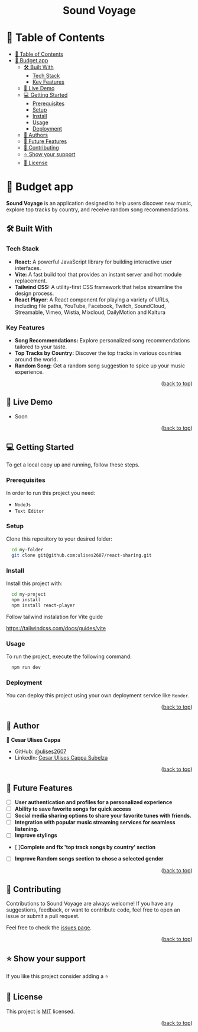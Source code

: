 <a name="readme-top"></a>

<div align="center">
  
  <br/>
<h1 align="center">Sound Voyage</h1>

</div>

<!-- TABLE OF CONTENTS -->

# 📗 Table of Contents

- [📗 Table of Contents](#-table-of-contents)
- [📖 Budget app ](#-budget-app-)
  - [🛠 Built With ](#-built-with-)
    - [Tech Stack ](#tech-stack-)
    - [Key Features ](#key-features-)
  - [🚀 Live Demo ](#-live-demo-)
  - [💻 Getting Started ](#-getting-started-)
    - [Prerequisites](#prerequisites)
    - [Setup](#setup)
    - [Install](#install)
    - [Usage](#usage)
    - [Deployment](#deployment)
  - [👥 Authors ](#-authors-)
  - [🔭 Future Features ](#-future-features-)
  - [🤝 Contributing ](#-contributing-)
  - [⭐️ Show your support ](#️-show-your-support-)
  - [📝 License ](#-license-)

<!-- PROJECT DESCRIPTION -->

# 📖 Budget app <a name="about-project"></a>

**Sound Voyage** is an application designed to help users discover new music, explore top tracks by country, and receive random song recommendations.


## 🛠 Built With <a name="built-with"></a>

### Tech Stack <a name="tech-stack"></a>

- **React:** A powerful JavaScript library for building interactive user interfaces.
- **Vite:** A fast build tool that provides an instant server and hot module replacement.
- **Tailwind CSS:** A utility-first CSS framework that helps streamline the design process.
- **React Player**: A React component for playing a variety of URLs, including file paths, YouTube, Facebook, Twitch, SoundCloud, Streamable, Vimeo, Wistia, Mixcloud, DailyMotion and Kaltura

<!-- Features -->

### Key Features <a name="key-features"></a>

- **Song Recommendations:** Explore personalized song recommendations tailored to your taste.
- **Top Tracks by Country:** Discover the top tracks in various countries around the world.
- **Random Song:** Get a random song suggestion to spice up your music experience.

<p align="right">(<a href="#readme-top">back to top</a>)</p>

<!-- LIVE DEMO -->

## 🚀 Live Demo <a name="live-demo"></a>
- Soon



<p align="right">(<a href="#readme-top">back to top</a>)</p>

<!-- GETTING STARTED -->

## 💻 Getting Started <a name="getting-started"></a>

To get a local copy up and running, follow these steps.

### Prerequisites

In order to run this project you need:

- `NodeJs`
- `Text Editor`


### Setup

Clone this repository to your desired folder:

```sh
  cd my-folder
  git clone git@github.com:ulises2607/react-sharing.git
```

### Install

Install this project with:

```sh
  cd my-project
  npm install
  npm install react-player
```

Follow tailwind instalation for Vite guide

https://tailwindcss.com/docs/guides/vite


### Usage

To run the project, execute the following command:

```sh
  npm run dev
```


### Deployment

You can deploy this project using your own deployment service like `Render`.

<p align="right">(<a href="#readme-top">back to top</a>)</p>

<!-- AUTHORS -->

## 👥 Author <a name="authors"></a>

👤 **Cesar Ulises Cappa**

- GitHub: [@ulises2607](https://github.com/ulises2607)
- LinkedIn: [Cesar Ulises Cappa Subelza](https://www.linkedin.com/in/cesar-ulises-cappa-subelza/)

<p align="right">(<a href="#readme-top">back to top</a>)</p>

<!-- FUTURE FEATURES -->
## 🔭 Future Features <a name="future-features"></a>

- [ ] **User authentication and profiles for a personalized experience**
- [ ] **Ability to save favorite songs for quick access**
- [ ] **Social media sharing options to share your favorite tunes with friends.**
- [ ] **Integration with popular music streaming services for seamless listening.**
- [ ] **Improve stylings**
- [ ]**Complete and fix 'top track songs by country' section**
- [ ] **Improve Random songs section to chose a selected gender**

<p align="right">(<a href="#readme-top">back to top</a>)</p>

<!-- CONTRIBUTING -->

## 🤝 Contributing <a name="contributing"></a>

Contributions to Sound Voyage are always welcome! If you have any suggestions, feedback, or want to contribute code, feel free to open an issue or submit a pull request.

Feel free to check the [issues page](../../issues/).

<p align="right">(<a href="#readme-top">back to top</a>)</p>

<!-- SUPPORT -->

## ⭐️ Show your support <a name="support"></a>

If you like this project consider adding a ⭐️

## 📝 License <a name="license"></a>

This project is [MIT](./LICENSE) licensed.

<p align="right">(<a href="#readme-top">back to top</a>)</p>
